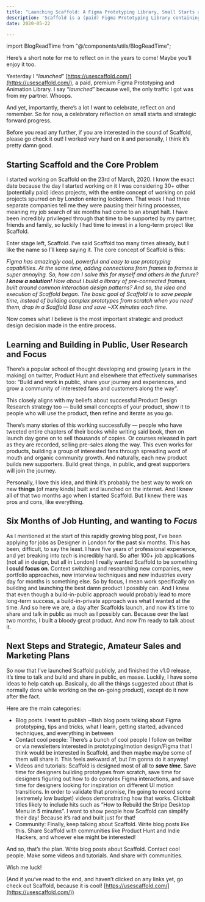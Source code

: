 ```yaml
---
title: "Launching Scaffold: A Figma Prototyping Library, Small Starts and Forward Progress"
description: 'Scaffold is a (paid) Figma Prototyping Library containing 285 different prototype Bases. That’s worth celebrating — the project successes, and reflecting on the things to improve and do next.'
date: 2020-05-22

---
```


import BlogReadTime from "@/components/utils/BlogReadTime";

<BlogReadTime readTime="5"/>

Here’s a short note for me to reflect on in the years to come! Maybe you’ll enjoy it too.

Yesterday I “*launched*” [https://usescaffold.com/](https://usescaffold.com/), a paid, premium Figma Prototyping and Animation Library. I say “*launched*” because well, the only traffic I got was from my partner. Whoops.

And yet, importantly, there’s a lot I want to celebrate, reflect on and remember. So for now, a celebratory reflection on small starts and strategic forward progress.

Before you read any further, if you are interested in the sound of Scaffold, please go check it out! I worked very hard on it and personally, I think it’s pretty damn good.

## Starting Scaffold and the Core Problem

I started working on Scaffold on the 23rd of March, 2020. I know the exact date because the day I started working on it I was considering 30+ other (potentially paid) ideas projects, with the entire concept of working on paid projects spurred on by London entering lockdown. That week I had three separate companies tell me they were pausing their hiring processes, meaning my job search of six months had come to an abrupt halt. I have been incredibly privileged through that time to be supported by my partner, friends and family, so luckily I had time to invest in a long-term project like Scaffold.

Enter stage left, Scaffold. I’ve said Scaffold too many times already, but I like the name so I’ll keep saying it. The core concept of Scaffold is this:

*Figma has amazingly cool, powerful and easy to use prototyping capabilities. At the same time, adding connections from frames to frames is super annoying. So, how can I solve this for myself and others in the future?
**I know a solution!** How about I build a library of pre-connected frames, built around common interaction design patterns? And so, the idea and execution of Scaffold began.
The basic goal of Scaffold is to save people time, instead of building complex prototypes from scratch when you need them, drop in a Scaffold Base and save ~XX minutes each time.*

Now comes what I believe is the most important strategic and product design decision made in the entire process.

## Learning and Building in Public, User Research and Focus

There’s a popular school of thought developing and growing (years in the making) on twitter, Product Hunt and elsewhere that effectively summarises too: “Build and work in public, share your journey and experiences, and grow a community of interested fans and customers along the way”.

This closely aligns with my beliefs about successful Product Design Research strategy too — build small concepts of your product, show it to people who will use the product, then refine and iterate as you go.

There’s many stories of this working successfully — people who have tweeted entire chapters of their books while writing said book, then on launch day gone on to sell thousands of copies. Or courses released in part as they are recorded, selling pre-sales along the way. This even works for products, building a group of interested fans through spreading word of mouth and organic community growth. And naturally, each new product builds new supporters. Build great things, in public, and great supporters will join the journey.

Personally, I love this idea, and think it’s probably the best way to work on new **things** (of many kinds) built and launched on the internet. And I knew all of that two months ago when I started Scaffold. But I knew there was pros and cons, like everything.

## Six Months of Job Hunting, and wanting to *Focus*

As I mentioned at the start of this rapidly growing blog post, I’ve been applying for jobs as Designer in London for the past six months. This has been, difficult, to say the least. I have five years of professional experience, and yet breaking into *tech* is incredibly hard. So after 100+ job applications (not all in design, but all in London) I really wanted Scaffold to be something **I could focus on**. Context switching and researching new companies, new portfolio approaches, new interview techniques and new industries every day for months is something else. So by focus, I mean work specifically on building and launching the best damn product I possibly can. And I knew that even though a build-in-public approach would probably lead to more long-term success, a build-in-private approach was what I wanted at the time. And so here we are, a day after Scaffolds launch, and now it’s time to share and talk in public as much as I possibly can. Because over the last two months, I built a bloody great product. And now I’m ready to talk about it.

## Next Steps and Strategic, Amateur Sales and Marketing Plans

So now that I’ve launched Scaffold publicly, and finished the v1.0 release, it’s time to talk and build and share in public, en masse. Luckily, I have some ideas to help catch up. Basically, do all the things suggested about (that is normally done while working on the on-going product), except do it now after the fact.

Here are the main categories:

- Blog posts. I want to publish ~8ish blog posts talking about Figma prototyping, tips and tricks, what I learn, getting started, advanced techniques, and everything in between
- Contact cool people: There’s a bunch of cool people I follow on twitter or via newsletters interested in prototyping/motion design/Figma that I think would be interested in Scaffold, and then maybe maybe some of them will share it. This feels awkward af, but I’m gonna do it anyway!
- Videos and tutorials: Scaffold is designed most of all to ***save time***. Save time for designers building prototypes from scratch, save time for designers figuring out how to do complex Figma interactions, and save time for designers looking for inspiration on different UI motion transitions. In order to validate that promise, I’m going to record some (extremely low budget) videos demonstrating how that works. Clickbait titles likely to include hits such as “How to Rebuild the Stripe Desktop Menu in 5 minutes”. I want to show people how Scaffold can simplify their day! Because it’s rad and built just for that!
- Community: Finally, keep talking about Scaffold. Write blog posts like this. Share Scaffold with communities like Product Hunt and Indie Hackers, and whoever else might be interested!

And so, that’s the plan. Write blog posts about Scaffold. Contact cool people. Make some videos and tutorials. And share with communities.

Wish me luck!

(And if you’ve read to the end, and haven’t clicked on any links yet, go check out Scaffold, because it is cool! [https://usescaffold.com/](https://usescaffold.com/))
